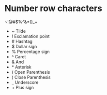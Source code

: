 # Number row characters
~!@#$%^&*()_+
* ~ Tilde
* ! Exclamation point
* <tag name> # Hashtag
* $ Dollar sign
* % Percentage sign
* ^ Caret
* & And
* <tag name> * Asterisk
* ( Open Parenthesis
* ) Close Parenthesis
* _ Underscore
* <tag name> + Plus sign
